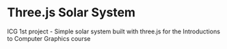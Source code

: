 # Three.js Solar System
ICG 1st project - Simple solar system built with three.js for the Introductions to Computer Graphics course
